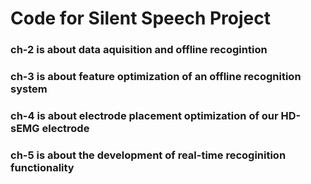 # Code for Silent Speech Project
### ch-2 is about data aquisition and offline recogintion
### ch-3 is about feature optimization of an offline recognition system
### ch-4 is about electrode placement optimization of our HD-sEMG electrode
### ch-5 is about the development of real-time recoginition functionality

